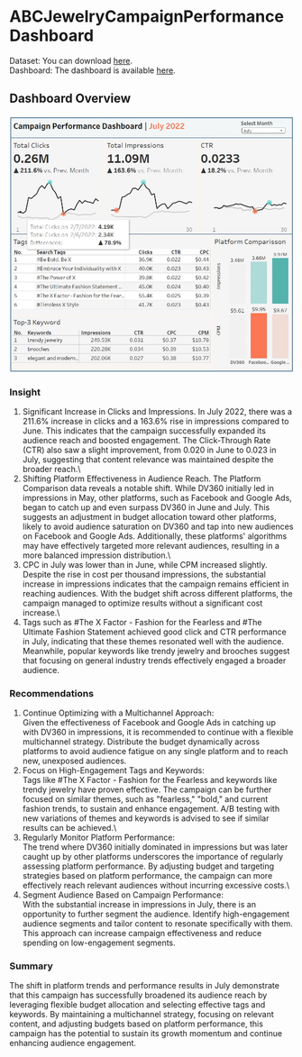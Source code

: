 # ABCJewelryCampaignPerformanceDashboard
Dataset: You can download [here](https://www.kaggle.com/datasets/rahulchavan99/marketing-campaign-dataset).\
Dashboard: The dashboard is available [here](https://public.tableau.com/app/profile/muh.nurfaizy/viz/CampaignPerformanceDashboard2/Dashboard2).

## Dashboard Overview
![OverviewImage](Overview-Dashboard-for-July.jpg)

### Insight
1. Significant Increase in Clicks and Impressions. In July 2022, there was a 211.6% increase in clicks and a 163.6% rise in impressions compared to June. This indicates that the campaign successfully expanded its audience reach and boosted engagement. The Click-Through Rate (CTR) also saw a slight improvement, from 0.020 in June to 0.023 in July, suggesting that content relevance was maintained despite the broader reach.\
2. Shifting Platform Effectiveness in Audience Reach. The Platform Comparison data reveals a notable shift. While DV360 initially led in impressions in May, other platforms, such as Facebook and Google Ads, began to catch up and even surpass DV360 in June and July. This suggests an adjustment in budget allocation toward other platforms, likely to avoid audience saturation on DV360 and tap into new audiences on Facebook and Google Ads. Additionally, these platforms' algorithms may have effectively targeted more relevant audiences, resulting in a more balanced impression distribution.\
3. CPC in July was lower than in June, while CPM increased slightly. Despite the rise in cost per thousand impressions, the substantial increase in impressions indicates that the campaign remains efficient in reaching audiences. With the budget shift across different platforms, the campaign managed to optimize results without a significant cost increase.\
4. Tags such as #The X Factor - Fashion for the Fearless and #The Ultimate Fashion Statement achieved good click and CTR performance in July, indicating that these themes resonated well with the audience. Meanwhile, popular keywords like trendy jewelry and brooches suggest that focusing on general industry trends effectively engaged a broader audience.

### Recommendations
1. Continue Optimizing with a Multichannel Approach:\
Given the effectiveness of Facebook and Google Ads in catching up with DV360 in impressions, it is recommended to continue with a flexible multichannel strategy. Distribute the budget dynamically across platforms to avoid audience fatigue on any single platform and to reach new, unexposed audiences.
2. Focus on High-Engagement Tags and Keywords:\
Tags like #The X Factor - Fashion for the Fearless and keywords like trendy jewelry have proven effective. The campaign can be further focused on similar themes, such as "fearless," "bold," and current fashion trends, to sustain and enhance engagement. A/B testing with new variations of themes and keywords is advised to see if similar results can be achieved.\
3. Regularly Monitor Platform Performance:\
The trend where DV360 initially dominated in impressions but was later caught up by other platforms underscores the importance of regularly assessing platform performance. By adjusting budget and targeting strategies based on platform performance, the campaign can more effectively reach relevant audiences without incurring excessive costs.\
4. Segment Audience Based on Campaign Performance:\
With the substantial increase in impressions in July, there is an opportunity to further segment the audience. Identify high-engagement audience segments and tailor content to resonate specifically with them. This approach can increase campaign effectiveness and reduce spending on low-engagement segments.

### Summary
The shift in platform trends and performance results in July demonstrate that this campaign has successfully broadened its audience reach by leveraging flexible budget allocation and selecting effective tags and keywords. By maintaining a multichannel strategy, focusing on relevant content, and adjusting budgets based on platform performance, this campaign has the potential to sustain its growth momentum and continue enhancing audience engagement.
